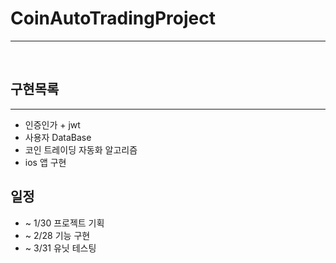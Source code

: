 # CoinAutoTradingProject
----------------------
</br>


## 구현목록
-------------
 
* 인증인가 + jwt
* 사용자 DataBase
* 코인 트레이딩 자동화 알고리즘
* ios 앱 구현

## 일정

* ~ 1/30 프로젝트 기획
* ~ 2/28 기능 구현
* ~ 3/31 유닛 테스팅
